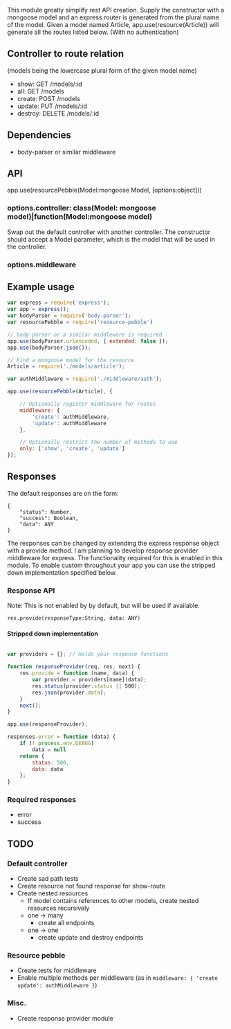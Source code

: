 This module greatly simplify rest API creation. Supply the constructor with
a mongoose model and an express router is generated from the plural name of
the model. Given a model named Article, app.use(resource(Article)) will
generate all the routes listed below. (With no authentication)

Controller to route relation
----------------------------

(models being the lowercase plural form of the given model name)

* show: GET /models/:id
* all: GET /models
* create: POST /models
* update: PUT /models/:id
* destroy: DELETE /models/:id

Dependencies
------------

* body-parser or similar middleware

API
---

app.use(resourcePebble(Model:mongoose Model, [options:object]))

### options.controller: class(Model: mongoose model)|function(Model:mongoose model)

Swap out the default controller with another controller.
The constructor should accept a Model parameter, which
is the model that will be used in the controller.

### options.middleware

Example usage
-------------

```js
var express = require('express');
var app = express();
var bodyParser = require('body-parser');
var resourcePebble = require('resource-pebble')

// body-parser or a similar middleware is required
app.use(bodyParser.urlencoded, { extended: false });
app.use(bodyParser.json());

// Find a mongoose model for the resource
Article = require('./models/article');

var authMiddleware = require('./middleware/auth');

app.use(resourcePebble(Article), {

    // Optionally register middleware for routes
    middleware: {
        'create': authMiddleware,
        'update': authMiddleware
    },

    // Optionally restrict the number of methods to use
    only: ['show', 'create', 'update']
});
```

Responses
---------

The default responses are on the form:
```
{
    "status": Number,
    "success": Boolean,
    "data": ANY
}
```

The responses can be changed by extending the express response object with
a provide method. I am planning to develop response provider middleware
for express. The functionality required for this is enabled in this module.
To enable custom throughout your app you can use the stripped down
implementation specified below.

### Response API
Note: This is not enabled by by default, but will be used if available.

`res.provide(responseType:String, data: ANY)`

#### Stripped down implementation
```javascript

var providers = {}; // Holds your response functions

function responseProvider(req, res, next) {
    res.provide = function (name, data) {
        var provider = providers[name](data);
        res.status(provider.status || 500);
        res.json(provider.data);
    }
    next();
}

app.use(responseProvider);

responses.error = function (data) {
    if (! process.env.DEBUG)
        data = null
    return {
        status: 500,
        data: data
    };
}
```

### Required responses
* error
* success

TODO
----

### Default controller
* Create sad path tests
* Create resource not found response for show-route
* Create nested resources
    * If model contains references to other models, create nested resources recursively
    * one -> many
        * create all endpoints
    * one -> one
        * create update and destroy endpoints

### Resource pebble
* Create tests for middleware
* Enable multiple methods per middleware (as in `middleware: { 'create update': authMiddleware }`)

### Misc.
* Create response provider module
